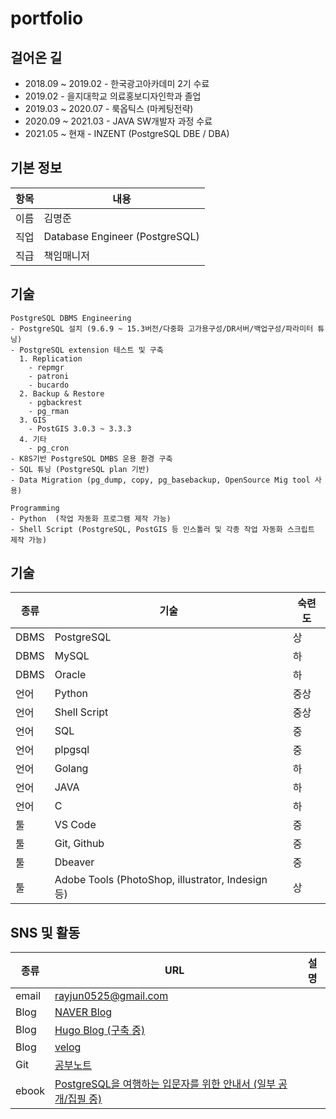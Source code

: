 # portfolio

## 걸어온 길
* 2018.09 ~ 2019.02 - 한국광고아카데미 2기 수료
* 2019.02 - 을지대학교 의료홍보디자인학과 졸업
* 2019.03 ~ 2020.07 - 룩옵틱스 (마케팅전략)
* 2020.09 ~ 2021.03 - JAVA SW개발자 과정 수료
* 2021.05 ~ 현재 -  INZENT (PostgreSQL DBE / DBA)

## 기본 정보
항목|내용
-|-
이름|김명준
직업|Database Engineer (PostgreSQL)
직급|책임매니저

## 기술
```
PostgreSQL DBMS Engineering
- PostgreSQL 설치 (9.6.9 ~ 15.3버전/다중화 고가용구성/DR서버/백업구성/파라미터 튜닝)
- PostgreSQL extension 테스트 및 구축
  1. Replication
    - repmgr
    - patroni
    - bucardo
  2. Backup & Restore
    - pgbackrest
    - pg_rman
  3. GIS
    - PostGIS 3.0.3 ~ 3.3.3
  4. 기타
    - pg_cron
- K8S기반 PostgreSQL DMBS 운용 환경 구축
- SQL 튜닝 (PostgreSQL plan 기반)
- Data Migration (pg_dump, copy, pg_basebackup, OpenSource Mig tool 사용)

Programming
- Python  (작업 자동화 프로그램 제작 가능)
- Shell Script (PostgreSQL, PostGIS 등 인스톨러 및 각종 작업 자동화 스크립트 제작 가능)

```

## 기술
종류|기술|숙련도
-|-|-
DBMS|PostgreSQL|상
DBMS|MySQL|하
DBMS|Oracle|하
언어|Python|중상
언어|Shell Script|중상
언어|SQL|중
언어|plpgsql|중
언어|Golang|하
언어|JAVA|하
언어|C|하
툴|VS Code|중
툴|Git, Github|중
툴|Dbeaver|중
툴|Adobe Tools (PhotoShop, illustrator, Indesign 등)|상

## SNS 및 활동
종류|URL|설명
-|-|-
email|[rayjun0525@gmail.com](rayjun0525@gmail.com)|
Blog|[NAVER Blog](https://blog.naver.com/audwns525)|
Blog|[Hugo Blog (구축 중)](https://rayjun0525.github.io/life-log/)|
Blog|[velog](https://velog.io/@almond_pretzel)|
Git|[공부노트](https://github.com/Rayjun0525/study#readme)|
ebook|[PostgreSQL을 여행하는 입문자를 위한 안내서 (일부 공개/집필 중)](https://wikidocs.net/book/8814)|
